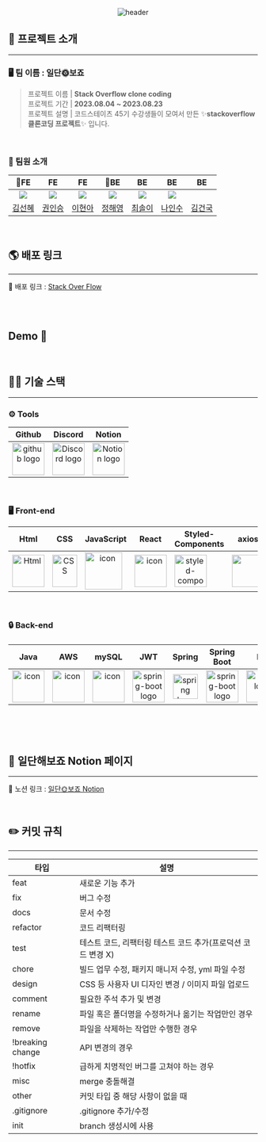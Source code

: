 <div align="center">

![header](https://capsule-render.vercel.app/api?type=waving&color=auto&height=300&section=header&text=Stack%20Overflow&fontSize=90&animation=fadeIn&fontAlignY=38&desc=Clone%20Coding%20-%20일단🌞보죠&descAlignY=51&descAlign=73)
</div>

## 📜 프로젝트 소개

---
### 🖥️ 팀 이름 : 일단🌞보죠

>프로젝트 이름 | **Stack Overflow clone coding**  
프로젝트 기간 | **2023.08.04 ~ 2023.08.23**   
프로젝트 설명 | 코드스테이츠 45기 수강생들이 모여서 만든 ✨**stackoverflow 클론코딩 프로젝트**✨ 입니다.

<br />

### 👥 팀원 소개

|                                                       👑FE                                                        |                                FE                                 |                                                        FE                                                         |                                                       👑BE                                                        |                                                        BE                                                         |                                                        BE                                                         |                                                        BE                                                         |
|:-----------------------------------------------------------------------------------------------------------------:|:-----------------------------------------------------------------:|:-----------------------------------------------------------------------------------------------------------------:|:-----------------------------------------------------------------------------------------------------------------:|:-----------------------------------------------------------------------------------------------------------------:|:-----------------------------------------------------------------------------------------------------------------:|:-----------------------------------------------------------------------------------------------------------------:|
| <img src="https://github.com/codestates-seb/seb45_pre_016/assets/130022922/ad3eb122-2be7-4e52-9da2-6ac40fb9c20e"> | <img src="https://github.com/codestates-seb/seb45_pre_016/assets/130022922/b2dbe0af-24c2-453b-b6ec-49a143450e23"> | <img src="https://github.com/codestates-seb/seb45_pre_016/assets/130022922/78a9fc27-ba12-4f9f-8f1f-be96d69ca94e"> | <img src="https://github.com/codestates-seb/seb45_pre_016/assets/130022922/5a8c7b95-c3c4-43b5-992d-e35349c192f5"> | <img src="https://github.com/codestates-seb/seb45_pre_016/assets/130022922/8b8d6ba2-f2fa-4ed6-88d3-0f004494b5a2"> | <img src="https://github.com/codestates-seb/seb45_pre_016/assets/130022922/6f66723f-21ab-499c-840d-b786836c26f9"> | <img src=""> |
|                                        [김선혜](https://github.com/kuetiipp)                                         |                 [권인승](https://github.com/kwonis)                  |                                        [이현아](https://github.com/rudeoreha)                                        |                                         [정해영](https://github.com/hae02y)                                          |                                       [최솔이](https://github.com/luminousol)                                        |                                         [나인수](https://github.com/in9in9)                                          |                                         [김건국](https://github.com/Allenkimgg)                                          |

<br />

## 🌎 배포 링크

---
📃 배포 링크 : [Stack Over Flow](http://pre016client.s3-website.ap-northeast-2.amazonaws.com/ "stack over flow")
 
<br/>
<br/>

## Demo 🚀

<br/>

## 🧑‍💻 기술 스택

---
### <span style=""> ⚙️ **Tools** </span>
|                            Github                            |                           Discord                            |                            Notion                            |
| :----------------------------------------------------------: | :----------------------------------------------------------: | :----------------------------------------------------------: |
| <img alt="github logo" src="https://techstack-generator.vercel.app/github-icon.svg" width="65" height="65"> | <img alt="Discord logo" src="https://assets-global.website-files.com/6257adef93867e50d84d30e2/62595384e89d1d54d704ece7_3437c10597c1526c3dbd98c737c2bcae.svg" height="65" width="65"> | <img alt="Notion logo" src="https://www.notion.so/cdn-cgi/image/format=auto,width=640,quality=100/front-static/shared/icons/notion-app-icon-3d.png" height="65" width="65"> |

<br/>

### <span style=""> 🖥 **Front-end** </span>
|                             Html                             |                             CSS                              |                          JavaScript                          |                            React                             |                    Styled-<br>Components                     |                            axios                             |                           Prittier                           |                            esLint                            |                         React-Quill                          |
| :----------------------------------------------------------: | :----------------------------------------------------------: | :----------------------------------------------------------: | :----------------------------------------------------------: | :----------------------------------------------------------: | :----------------------------------------------------------: | :----------------------------------------------------------: | :----------------------------------------------------------: | :----------------------------------------------------------: |
| <img alt="Html" src ="https://upload.wikimedia.org/wikipedia/commons/thumb/6/61/HTML5_logo_and_wordmark.svg/440px-HTML5_logo_and_wordmark.svg.png" width="65" height="65" /> | <div style="display: flex; align-items: flex-start;"><img src="https://user-images.githubusercontent.com/111227745/210204643-4c3d065c-59ec-481d-ac13-cea795730835.png" alt="CSS" width="50" height="65" /></div> | <div style="display: flex; align-items: flex-start;"><img src="https://techstack-generator.vercel.app/js-icon.svg" alt="icon" width="75" height="75" /></div> | <div style="display: flex; align-items: flex-start;"><img src="https://techstack-generator.vercel.app/react-icon.svg" alt="icon" width="65" height="65" /></div> | <div style="display: flex; align-items: flex-start;"><img src="https://styled-components.com/logo.png" alt="styled-components icon" width="65" height="65" /></div> | <div style="display: flex; align-items: flex-start;"><img src="https://axios-http.com/assets/logo.svg" width="65" height="65"/></div> | <div style="display: flex; align-items: flex-start;"><img src="https://user-images.githubusercontent.com/81786662/210203759-1bd2d0ea-86b3-43c0-8e30-44436d73bb9f.png" width="65" height="65"/></div> | <div style="display: flex; align-items: flex-start;"><img src="https://user-images.githubusercontent.com/81786662/210204062-cb572e61-2027-4a9b-a52c-0eac83bcf703.jpeg" width="100" height="65"/></div> | <div style="display: flex; align-items: flex-start;"><img src="https://user-images.githubusercontent.com/81786662/210204172-8fc62516-4ee9-410d-859a-17a0da1e76f9.png" width="100" height="65"/></div> |

<br/>

### <span style="">🔒  **Back-end**

### </span>

|                             Java                             |                             AWS                              |                            mySQL                             |                             JWT                              |                            Spring                            |                        Spring<br>Boot                        |                                                                            H2                                                                            |
| :----------------------------------------------------------: | :----------------------------------------------------------: | :----------------------------------------------------------: | :----------------------------------------------------------: | :----------------------------------------------------------: | :----------------------------------------------------------: |:--------------------------------------------------------------------------------------------------------------------------------------------------------:|
| <div style="display: flex; align-items: flex-start;"><img src="https://techstack-generator.vercel.app/java-icon.svg" alt="icon" width="65" height="65" /></div> | <div style="display: flex; align-items: flex-start;"><img src="https://techstack-generator.vercel.app/aws-icon.svg" alt="icon" width="65" height="65" /></div> | <div style="display: flex; align-items: flex-start;"><img src="https://techstack-generator.vercel.app/mysql-icon.svg" alt="icon" width="65" height="65" /></div> | <img alt="spring-boot logo" src="https://noticon-static.tammolo.com/dgggcrkxq/image/upload/v1569654347/noticon/mdujedvj9w8c9rz9phny.png" width="65" height="65" > | <img alt="spring logo" src="https://www.vectorlogo.zone/logos/springio/springio-icon.svg" height="50" width="50" > | <img alt="spring-boot logo" src="https://t1.daumcdn.net/cfile/tistory/27034D4F58E660F616" width="65" height="65" > | <img alt="h2 logo" src="https://noticon-static.tammolo.com/dgggcrkxq/image/upload/v1671751435/noticon/f2acjrbrdkr51kbizhoa.png" width="65" height="65" > |

<br/>


<br />
<br />


## 📒 일단해보죠 Notion 페이지

---
📃 노션 링크 : [일단🌞보죠 Notion](https://www.notion.so/056ba51472444db194a6b6e7a8324b3e)

<br/>

## ✏️ 커밋 규칙

---
| 타입 | 설명 |
| --- | --- |
| feat | 새로운 기능 추가 |
| fix | 버그 수정 |
| docs | 문서 수정 |
| refactor | 코드 리팩터링 |
| test | 테스트 코드, 리팩터링 테스트 코드 추가(프로덕션 코드 변경 X) |
| chore | 빌드 업무 수정, 패키지 매니저 수정, yml 파일 수정 |
| design | CSS 등 사용자 UI 디자인 변경 / 이미지 파일 업로드 |
| comment | 필요한 주석 추가 및 변경 |
| rename | 파일 혹은 폴더명을 수정하거나 옮기는 작업만인 경우 |
| remove | 파일을 삭제하는 작업만 수행한 경우 |
| !breaking change | API 변경의 경우 |
| !hotfix | 급하게 치명적인 버그를 고쳐야 하는 경우 |
| misc | merge 충돌해결 |
| other |  커밋 타입 중 해당 사항이 없을 때  |
| .gitignore | .gitignore 추가/수정 |
| init | branch 생성시에 사용 |
